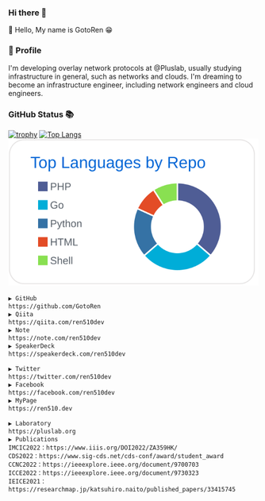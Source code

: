 ### Hi there 👋
🚀 Hello, My name is GotoRen 😁

### 🔭 Profile
I'm developing overlay network protocols at @Pluslab, usually studying infrastructure in general, such as networks and clouds. I'm dreaming to become an infrastructure engineer, including network engineers and cloud engineers.

### GitHub Status 📚
[![trophy](https://github-profile-trophy.vercel.app/?username=GotoRen&theme=onedark&title=Joined2020,Commit,Followers,Repositories,Issue,PullRequest)](https://github.com/ryo-ma/github-profile-trophy)
[![Top Langs](https://github-readme-stats.vercel.app/api/top-langs/?username=GotoRen&langs_count=10&layout=compact&exclude_repo=piscon2019,piscon2019-2,go-traq&theme=Gradient)](https://github.com/anuraghazra/github-readme-stats) [![](https://raw.githubusercontent.com/GotoRen/GotoRen/master/profile-summary-card-output/github/1-repos-per-language.svg)](https://github.com/vn7n24fzkq/github-profile-summary-cards)

```
▶︎ GitHub
https://github.com/GotoRen
▶︎ Qiita
https://qiita.com/ren510dev
▶︎ Note
https://note.com/ren510dev
▶︎ SpeakerDeck
https://speakerdeck.com/ren510dev
```
```
▶︎ Twitter
https://twitter.com/ren510dev
▶︎ Facebook
https://facebook.com/ren510dev
▶︎ MyPage
https://ren510.dev
```
```
▶︎ Laboratory
https://pluslab.org
▶︎ Publications
IMCIC2022：https://www.iiis.org/DOI2022/ZA359HK/
CDS2022：https://www.sig-cds.net/cds-conf/award/student_award
CCNC2022：https://ieeexplore.ieee.org/document/9700703
ICCE2022：https://ieeexplore.ieee.org/document/9730323
IEICE2021：https://researchmap.jp/katsuhiro.naito/published_papers/33415745
```
